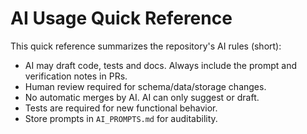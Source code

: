 # AI Usage Quick Reference

This quick reference summarizes the repository's AI rules (short):

- AI may draft code, tests and docs. Always include the prompt and verification notes in PRs.
- Human review required for schema/data/storage changes.
- No automatic merges by AI. AI can only suggest or draft.
- Tests are required for new functional behavior.
- Store prompts in `AI_PROMPTS.md` for auditability.
